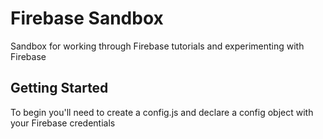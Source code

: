 # Firebase Sandbox

Sandbox for working through Firebase tutorials and experimenting with Firebase

## Getting Started

To begin you'll need to create a config.js and declare a config object with your Firebase credentials